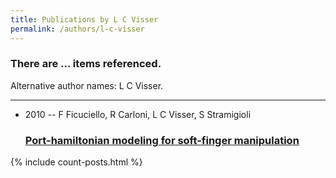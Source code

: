 ```yaml
---
title: Publications by L C Visser
permalink: /authors/l-c-visser
---
```


<h3 id="number-posts">There are ... items referenced.</h3>
<p id='info-authors'>Alternative author names: L C Visser.</p>
<hr />
<ul class="post-list">
<li><span class='post-meta'>2010 -- F Ficuciello, R Carloni, L C Visser, S Stramigioli</span><h3><a class='post-link' href="{{ site.baseurl }}/port-hamiltonian-modeling-for-soft-finger-manipulation">Port-hamiltonian modeling for soft-finger manipulation</a></h3></li>

</ul>
{% include count-posts.html %}

